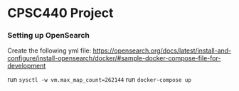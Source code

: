 # CPSC440 Project

### Setting up OpenSearch
Create the following yml file:
https://opensearch.org/docs/latest/install-and-configure/install-opensearch/docker/#sample-docker-compose-file-for-development

run ``sysctl -w vm.max_map_count=262144``
run ``docker-compose up``
